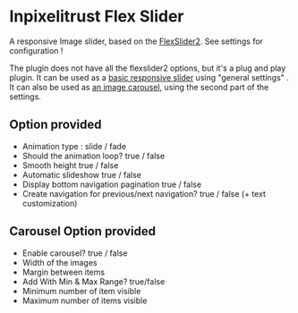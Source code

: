 Inpixelitrust Flex Slider
=========================

A responsive Image slider, based on the <a href="http://flexslider.woothemes.com/index.html">FlexSlider2</a>. See settings for configuration !

The plugin does not have all the flexslider2 options, but it's a plug and play plugin. It can be used as a <a href="http://flexslider.woothemes.com/">basic responsive slider</a> using "general settings" . It can also be used as <a href="http://flexslider.woothemes.com/basic-carousel.html">an image carousel</a>, using the second part of the settings. 

Option provided
-------------------------

* Animation type : slide / fade
* Should the animation loop? true / false
* Smooth height  true / false
* Automatic slideshow true / false
* Display bottom navigation pagination true / false
* Create navigation for previous/next navigation? true / false (+ text customization) 

Carousel Option provided
-------------------------
* Enable carousel? true / false
* Width of the images
* Margin between items
* Add With Min & Max Range? true/false
* Minimum number of item visible
* Maximum number of items visible
